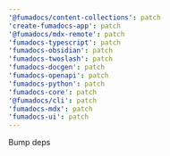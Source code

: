 ```yaml
---
'@fumadocs/content-collections': patch
'create-fumadocs-app': patch
'@fumadocs/mdx-remote': patch
'fumadocs-typescript': patch
'fumadocs-obsidian': patch
'fumadocs-twoslash': patch
'fumadocs-docgen': patch
'fumadocs-openapi': patch
'fumadocs-python': patch
'fumadocs-core': patch
'@fumadocs/cli': patch
'fumadocs-mdx': patch
'fumadocs-ui': patch
---
```


Bump deps
